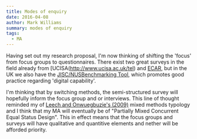 ```yaml
---
title: Modes of enquiry
date: 2016-04-08
author: Mark Williams
summary: modes of enquiry
tags: 
  - MA
---
```

Having set out my research proposal, I'm now thinking of shifting the 'focus' from focus groups to questionnaires. There exist two great surveys in the field already from [UCISA(http://www.ucisa.ac.uk/tel) and [ECAR](http://www.educause.edu/library/resources/2014-student-and-faculty-technology-research-studies), but in the UK we also have the [JISC/NUSBenchmarking Tool](http://repository.jisc.ac.uk/6140/1/Jisc_NUS_student_experience_benchmarking_tool.pdf), which promotes good practice regarding 'digital capability'.

I'm thinking that by switching methods, the semi-structured survey will hopefully inform the focus group and or interviews. This line of thought reminded my of [Leech and Onwuegbuzie's (2009)](http://download.springer.com/static/pdf/567/art%253A10.1007%252Fs11135-007-9105-3.pdf?originUrl=http%3A%2F%2Flink.springer.com%2Farticle%2F10.1007%2Fs11135-007-9105-3&token2=exp=1452023821~acl=%2Fstatic%2Fpdf%2F567%2Fart%25253A10.1007%25252Fs11135-007-9105-3.pdf%3ForiginUrl%3Dhttp%253A%252F%252Flink.springer.com%252Farticle%252F10.1007%252Fs11135-007-9105-3*~hmac=386a256c1db8d10626b58adccc23b976449131f0977d1a3d241cea23a3d5daed) mixed methods typology and I think that my MA will eventually be of "Partially Mixed Concurrent Equal Status Design". This in effect means that the focus groups and surveys will have qualitative and quantitive elements and nether will be afforded priority.

